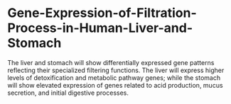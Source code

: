 # Gene-Expression-of-Filtration-Process-in-Human-Liver-and-Stomach
The liver and stomach will show differentially expressed gene patterns reflecting their specialized filtering functions. The liver will express higher levels of detoxification and metabolic pathway genes; while the stomach will show elevated expression of genes related to acid production, mucus secretion, and initial digestive processes.
